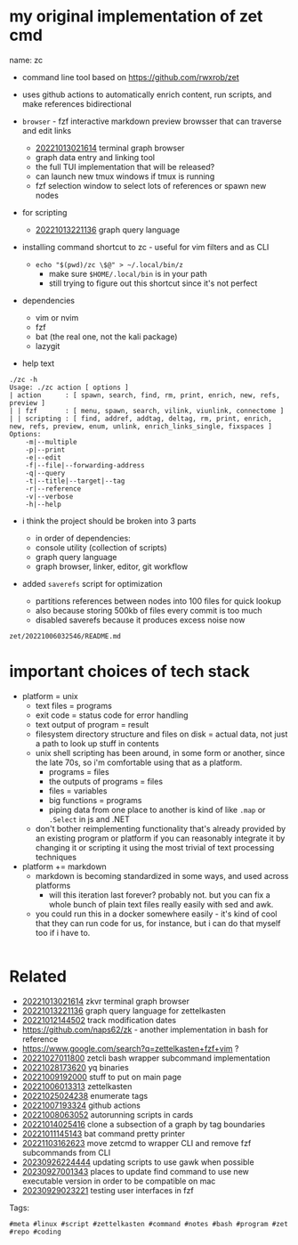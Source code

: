 # my original implementation of zet cmd

name: zc
- command line tool based on <https://github.com/rwxrob/zet>
- uses github actions to automatically enrich content, run scripts, and make references bidirectional
- `browser` - fzf interactive markdown preview browsser that can traverse and edit links
  - [20221013021614](/zet/20221013021614/README.md) terminal graph browser
  - graph data entry and linking tool
  - the full TUI implementation that will be released?
  - can launch new tmux windows if tmux is running
  - fzf selection window to select lots of references or spawn new nodes
- for scripting
  - [20221013221136](/zet/20221013221136/README.md) graph query language
- installing command shortcut to zc - useful for vim filters and as CLI
  - `echo "$(pwd)/zc \$@" > ~/.local/bin/z`
    - make sure `$HOME/.local/bin` is in your path
    - still trying to figure out this shortcut since it's not perfect

- dependencies
  - vim or nvim
  - fzf
  - bat (the real one, not the kali package)
  - lazygit

- help text
```
./zc -h
Usage: ./zc action [ options ]
| action      : [ spawn, search, find, rm, print, enrich, new, refs, preview ]
| | fzf       : [ menu, spawn, search, vilink, viunlink, connectome ]
| | scripting : [ find, addref, addtag, deltag, rm, print, enrich, new, refs, preview, enum, unlink, enrich_links_single, fixspaces ]
Options:
    -m|--multiple
    -p|--print
    -e|--edit
    -f|--file|--forwarding-address
    -q|--query
    -t|--title|--target|--tag
    -r|--reference
    -v|--verbose
    -h|--help
```

- i think the project should be broken into 3 parts
  - in order of dependencies:
  - console utility (collection of scripts)
  - graph query language
  - graph browser, linker, editor, git workflow

- added `saverefs` script for optimization
  - partitions references between nodes into 100 files for quick lookup
  - also because storing 500kb of files every commit is too much
  - disabled saverefs because it produces excess noise now

` zet/20221006032546/README.md `

# important choices of tech stack

- platform = unix
  - text files = programs
  - exit code = status code for error handling
  - text output of program = result
  - filesystem directory structure and files on disk = actual data, not just a path to look up stuff in contents
  - unix shell scripting has been around, in some form or another, since the late 70s, so i'm comfortable using that as a platform.
    - programs = files
    - the outputs of programs = files
    - files = variables
    - big functions = programs
    - piping data from one place to another is kind of like `.map` or `.Select` in js and .NET
  - don't bother reimplementing functionality that's already provided by an existing program or platform if you can reasonably integrate it by changing it or scripting it using the most trivial of text processing techniques
- platform += markdown
  - markdown is becoming standardized in some ways, and used across platforms
    - will this iteration last forever? probably not. but you can fix a whole bunch of plain text files really easily with sed and awk.
  - you could run this in a docker somewhere easily - it's kind of cool that they can run code for us, for instance, but i can do that myself too if i have to.


```
```


# Related

- [20221013021614](/zet/20221013021614/README.md) zkvr terminal graph browser
- [20221013221136](/zet/20221013221136/README.md) graph query language for zettelkasten
- [20221012144502](/zet/20221012144502/README.md) track modification dates
- https://github.com/naps62/zk - another implementation in bash for reference
- https://www.google.com/search?q=zettelkasten+fzf+vim ?
- [20221027011800](/zet/20221027011800/README.md) zetcli bash wrapper subcommand implementation
- [20221028173620](/zet/20221028173620/README.md) yq binaries
- [20221009192000](/zet/20221009192000/README.md) stuff to put on main page
- [20221006013313](/zet/20221006013313/README.md) zettelkasten
- [20221025024238](/zet/20221025024238/README.md) enumerate tags
- [20221007193324](/zet/20221007193324/README.md) github actions
- [20221008063052](/zet/20221008063052/README.md) autorunning scripts in cards
- [20221014025416](/zet/20221014025416/README.md) clone a subsection of a graph by tag boundaries
- [20221011145143](/zet/20221011145143/README.md) bat command pretty printer
- [20221103162623](/zet/20221103162623/README.md) move zetcmd to wrapper CLI and remove fzf subcommands from CLI
- [20230926224444](/zet/20230926224444/README.md) updating scripts to use gawk when possible
- [20230927001343](/zet/20230927001343/README.md) places to update find command to use new executable version in order to be compatible on mac
- [20230929023221](/zet/20230929023221/README.md) testing user interfaces in fzf

Tags:

    #meta #linux #script #zettelkasten #command #notes #bash #program #zet #repo #coding
